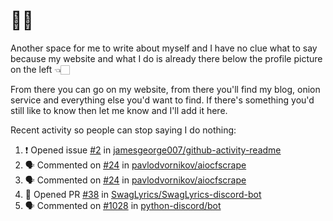 # 👋🏻
<!--
**aadibajpai/aadibajpai** is a ✨ _special_ ✨ repository because its `README.md` (this file) appears on your GitHub profile.
-->
Another space for me to write about myself and I have no clue what to say because my website and what I do is already there below the profile picture on the left 👈🏻

From there you can go on my website, from there you'll find my blog, onion service and everything else you'd want to find.
If there's something you'd still like to know then let me know and I'll add it here.

Recent activity so people can stop saying I do nothing:
<!--START_SECTION:activity-->
1. ❗️ Opened issue [#2](https://github.com//jamesgeorge007/github-activity-readme/issues/2) in [jamesgeorge007/github-activity-readme](https://github.com//jamesgeorge007/github-activity-readme)
2. 🗣 Commented on [#24](https://github.com//pavlodvornikov/aiocfscrape/issues/24) in [pavlodvornikov/aiocfscrape](https://github.com//pavlodvornikov/aiocfscrape)
3. 🗣 Commented on [#24](https://github.com//pavlodvornikov/aiocfscrape/issues/24) in [pavlodvornikov/aiocfscrape](https://github.com//pavlodvornikov/aiocfscrape)
4. 💪 Opened PR [#38](https://github.com//SwagLyrics/SwagLyrics-discord-bot/pull/38) in [SwagLyrics/SwagLyrics-discord-bot](https://github.com//SwagLyrics/SwagLyrics-discord-bot)
5. 🗣 Commented on [#1028](https://github.com//python-discord/bot/issues/1028) in [python-discord/bot](https://github.com//python-discord/bot)
<!--END_SECTION:activity-->
